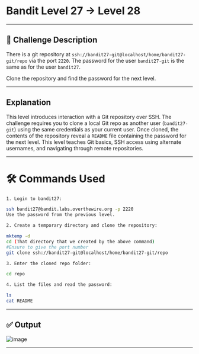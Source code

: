 # **Bandit Level 27 → Level 28**

---

## **🧩 Challenge Description**

There is a git repository at `ssh://bandit27-git@localhost/home/bandit27-git/repo` via the port `2220`. The password for the user `bandit27-git` is the same as for the user `bandit27`.

Clone the repository and find the password for the next level.

---

## Explanation

This level introduces interaction with a Git repository over SSH. The challenge requires you to clone a local Git repo as another user (`bandit27-git`) using the same credentials as your current user. Once cloned, the contents of the repository reveal a `README` file containing the password for the next level. This level teaches Git basics, SSH access using alternate usernames, and navigating through remote repositories.

---

# 🛠️ Commands Used

```bash
1. Login to bandit27:

ssh bandit27@bandit.labs.overthewire.org -p 2220
Use the password from the previous level.

2. Create a temporary directory and clone the repository:

mktemp -d
cd (That directory that we created by the above command)
#Ensure to give the port number
git clone ssh://bandit27-git@localhost/home/bandit27-git/repo

3. Enter the cloned repo folder:

cd repo

4. List the files and read the password:

ls
cat README
```

---

## ✅ Output
![image](https://github.com/user-attachments/assets/42e00971-7e79-4d2d-a5e4-09afbe4f4baf)

---

